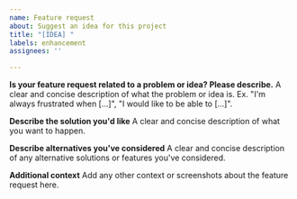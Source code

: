 ```yaml
---
name: Feature request
about: Suggest an idea for this project
title: "[IDEA] "
labels: enhancement
assignees: ''

---
```


**Is your feature request related to a problem or idea? Please describe.**
A clear and concise description of what the problem or idea is. Ex. "I'm always frustrated when [...]", "I would like to be able to [...]".

**Describe the solution you'd like**
A clear and concise description of what you want to happen.

**Describe alternatives you've considered**
A clear and concise description of any alternative solutions or features you've considered.

**Additional context**
Add any other context or screenshots about the feature request here.
